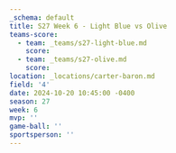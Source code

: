```yaml
---
_schema: default
title: S27 Week 6 - Light Blue vs Olive
teams-score:
  - team: _teams/s27-light-blue.md
    score:
  - team: _teams/s27-olive.md
    score:
location: _locations/carter-baron.md
field: '4'
date: 2024-10-20 10:45:00 -0400
season: 27
week: 6
mvp: ''
game-ball: ''
sportsperson: ''
---
```

